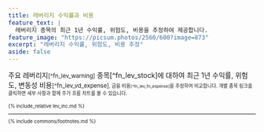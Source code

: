 ```yaml
---
title: 레버리지 수익률과 비용
feature_text: |
  레버리지 종목의 최근 1년 수익률, 위험도, 비용을 추정하여 제공합니다.
feature_image: "https://picsum.photos/2560/600?image=873"
excerpt: "레버리지 수익률, 위험도, 비용 추정"
aside: false
---
```


주요 레버리지<small>[^fn_lev_warning]</small> 종목[^fn_lev_stock]에 대하여 최근 1년 수익률, 위험도, 변동성 비용<small>[^fn_lev_vd_expense]<small>, 금융 비용<small>[^fn_lev_fn_expense]</small>을 추정하여 비교합니다. 개별 종목 링크를 클릭하면 세부 사항과 함께 주가 흐름 차트를 볼 수 있습니다.

{% include_relative lev_inc.md %}

---
{% include commons/footnotes.md %}

